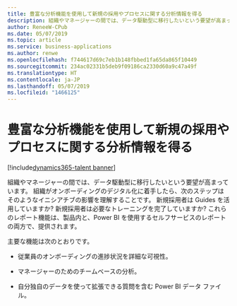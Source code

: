 ```yaml
---
title: 豊富な分析機能を使用して新規の採用やプロセスに関する分析情報を得る
description: 組織やマネージャーの間では、データ駆動型に移行したいという要望が高まっています。
author: ReneeW-CPub
ms.date: 05/07/2019
ms.topic: article
ms.service: business-applications
ms.author: renwe
ms.openlocfilehash: f744617d69c7eb1b148fbbed1fa65da865f10449
ms.sourcegitcommit: 234ac02331b5deb9f09186ca2330d60a9c47a49f
ms.translationtype: HT
ms.contentlocale: ja-JP
ms.lasthandoff: 05/07/2019
ms.locfileid: "1466125"
---
```

#  <a name="leverage-rich-analytics-to-get-insight-into-your-new-hires-and-processes"></a>豊富な分析機能を使用して新規の採用やプロセスに関する分析情報を得る
[!include[dynamics365-talent banner](../../includes/dynamics365-talent.md)]



組織やマネージャーの間では、データ駆動型に移行したいという要望が高まっています。 組織がオンボーディングのデジタル化に着手したら、次のステップはそのようなイニシアチブの影響を理解することです。 新規採用者は Guides を活用していますか? 新規採用者は必要なトレーニングを完了していますか? これらのレポート機能は、製品内と、Power BI を使用するセルフサービスのレポートの両方で、提供されます。 

主要な機能は次のとおりです。

-   従業員のオンボーディングの進捗状況を詳細な可視性。

-   マネージャーのためのチームベースの分析。

-   自分独自のデータを使って拡張できる質問を含む Power BI データ ファイル。

